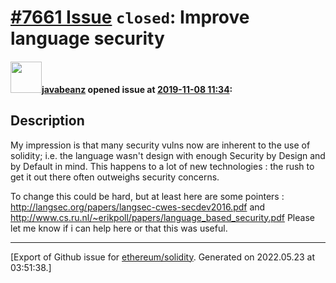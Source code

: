 # [\#7661 Issue](https://github.com/ethereum/solidity/issues/7661) `closed`: Improve language security 

#### <img src="https://avatars.githubusercontent.com/u/3225772?v=4" width="50">[javabeanz](https://github.com/javabeanz) opened issue at [2019-11-08 11:34](https://github.com/ethereum/solidity/issues/7661):

## Description
My impression is that many security vulns now are inherent to the use of solidity; i.e. the language wasn't design with enough Security by Design and by Default in mind. This happens to a lot of new technologies : the rush to get it out there often outweighs security concerns.

To change this could be hard, but at least here are some pointers : http://langsec.org/papers/langsec-cwes-secdev2016.pdf and http://www.cs.ru.nl/~erikpoll/papers/language_based_security.pdf Please let me know if i can help here or that this was useful.




-------------------------------------------------------------------------------



[Export of Github issue for [ethereum/solidity](https://github.com/ethereum/solidity). Generated on 2022.05.23 at 03:51:38.]
